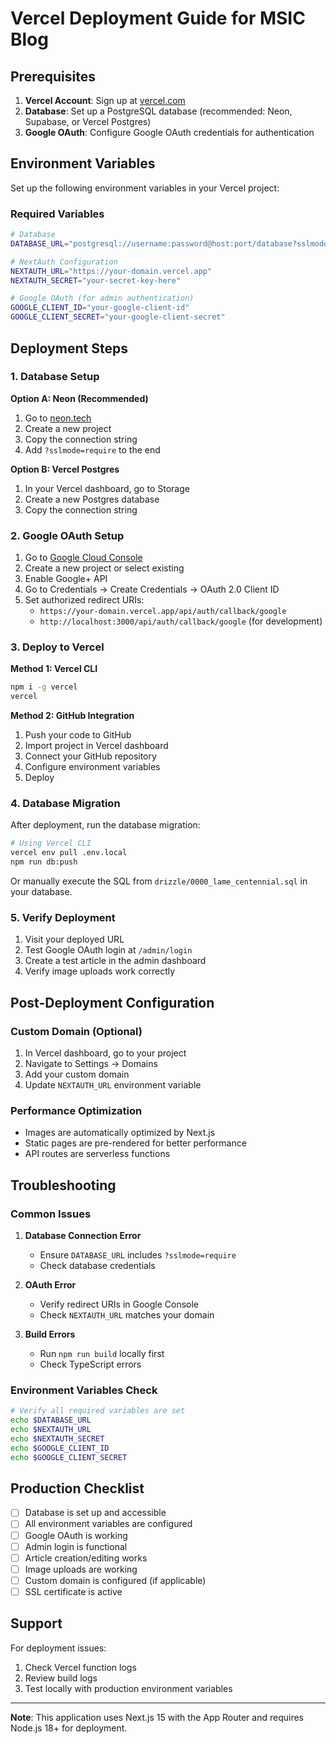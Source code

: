# Vercel Deployment Guide for MSIC Blog

## Prerequisites

1. **Vercel Account**: Sign up at [vercel.com](https://vercel.com)
2. **Database**: Set up a PostgreSQL database (recommended: Neon, Supabase, or Vercel Postgres)
3. **Google OAuth**: Configure Google OAuth credentials for authentication

## Environment Variables

Set up the following environment variables in your Vercel project:

### Required Variables

```bash
# Database
DATABASE_URL="postgresql://username:password@host:port/database?sslmode=require"

# NextAuth Configuration
NEXTAUTH_URL="https://your-domain.vercel.app"
NEXTAUTH_SECRET="your-secret-key-here"

# Google OAuth (for admin authentication)
GOOGLE_CLIENT_ID="your-google-client-id"
GOOGLE_CLIENT_SECRET="your-google-client-secret"
```

## Deployment Steps

### 1. Database Setup

**Option A: Neon (Recommended)**
1. Go to [neon.tech](https://neon.tech)
2. Create a new project
3. Copy the connection string
4. Add `?sslmode=require` to the end

**Option B: Vercel Postgres**
1. In your Vercel dashboard, go to Storage
2. Create a new Postgres database
3. Copy the connection string

### 2. Google OAuth Setup

1. Go to [Google Cloud Console](https://console.cloud.google.com)
2. Create a new project or select existing
3. Enable Google+ API
4. Go to Credentials → Create Credentials → OAuth 2.0 Client ID
5. Set authorized redirect URIs:
   - `https://your-domain.vercel.app/api/auth/callback/google`
   - `http://localhost:3000/api/auth/callback/google` (for development)

### 3. Deploy to Vercel

**Method 1: Vercel CLI**
```bash
npm i -g vercel
vercel
```

**Method 2: GitHub Integration**
1. Push your code to GitHub
2. Import project in Vercel dashboard
3. Connect your GitHub repository
4. Configure environment variables
5. Deploy

### 4. Database Migration

After deployment, run the database migration:

```bash
# Using Vercel CLI
vercel env pull .env.local
npm run db:push
```

Or manually execute the SQL from `drizzle/0000_lame_centennial.sql` in your database.

### 5. Verify Deployment

1. Visit your deployed URL
2. Test Google OAuth login at `/admin/login`
3. Create a test article in the admin dashboard
4. Verify image uploads work correctly

## Post-Deployment Configuration

### Custom Domain (Optional)

1. In Vercel dashboard, go to your project
2. Navigate to Settings → Domains
3. Add your custom domain
4. Update `NEXTAUTH_URL` environment variable

### Performance Optimization

- Images are automatically optimized by Next.js
- Static pages are pre-rendered for better performance
- API routes are serverless functions

## Troubleshooting

### Common Issues

1. **Database Connection Error**
   - Ensure `DATABASE_URL` includes `?sslmode=require`
   - Check database credentials

2. **OAuth Error**
   - Verify redirect URIs in Google Console
   - Check `NEXTAUTH_URL` matches your domain

3. **Build Errors**
   - Run `npm run build` locally first
   - Check TypeScript errors

### Environment Variables Check

```bash
# Verify all required variables are set
echo $DATABASE_URL
echo $NEXTAUTH_URL
echo $NEXTAUTH_SECRET
echo $GOOGLE_CLIENT_ID
echo $GOOGLE_CLIENT_SECRET
```

## Production Checklist

- [ ] Database is set up and accessible
- [ ] All environment variables are configured
- [ ] Google OAuth is working
- [ ] Admin login is functional
- [ ] Article creation/editing works
- [ ] Image uploads are working
- [ ] Custom domain is configured (if applicable)
- [ ] SSL certificate is active

## Support

For deployment issues:
1. Check Vercel function logs
2. Review build logs
3. Test locally with production environment variables

---

**Note**: This application uses Next.js 15 with the App Router and requires Node.js 18+ for deployment.